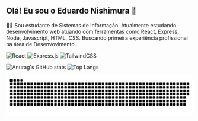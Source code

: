 ## Olá! Eu sou o Eduardo Nishimura 🖖
👨‍💻 Sou estudante de Sistemas de Informação. Atualmente estudando desenvolvimento web atuando com ferramentas como React, Express, Node, Javascript, HTML, CSS. Buscando primeira experiência profissional na área de Desenvovimento.

![React](https://img.shields.io/badge/react-%2320232a.svg?style=for-the-badge&logo=react&logoColor=%2361DAFB) ![Express.js](https://img.shields.io/badge/express.js-%23404d59.svg?style=for-the-badge&logo=express&logoColor=%2361DAFB) 
![TailwindCSS](https://img.shields.io/badge/tailwindcss-%2338B2AC.svg?style=for-the-badge&logo=tailwind-css&logoColor=white) 

![Anurag's GitHub stats](https://github-readme-stats.vercel.app/api?username=EduNishimura&show_icons=true&theme=synthwave) ![Top Langs](https://github-readme-stats.vercel.app/api/top-langs/?username=EduNishimura&layout=compact&theme=synthwave)

<picture>
  <source media="(prefers-color-scheme: dark)" srcset="https://raw.githubusercontent.com/EduNishimura/EduNishimura/output/github-snake-dark.svg" />
  <source media="(prefers-color-scheme: light)" srcset="https://raw.githubusercontent.com/EduNishimura/EduNishimura/output/github-snake.svg" />
  <img alt="github-snake" src="https://raw.githubusercontent.com/EduNishimura/EduNishimura/output/github-snake.svg" />
</picture>
<!--
**EduNishimura/EduNishimura** is a ✨ _special_ ✨ repository because its `README.md` (this file) appears on your GitHub profile.

Here are some ideas to get you started:

- 🔭 I’m currently working on ...
- 🌱 I’m currently learning ...
- 👯 I’m looking to collaborate on ...
- 🤔 I’m looking for help with ...
- 💬 Ask me about ...
- 📫 How to reach me: ...
- 😄 Pronouns: ...
- ⚡ Fun fact: ...
-->
